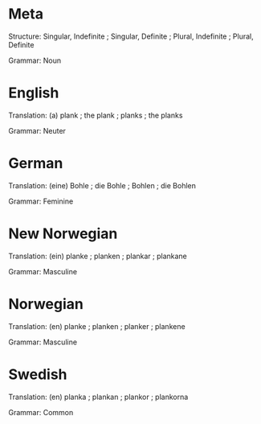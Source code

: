Meta
====

Structure: Singular, Indefinite ; Singular, Definite ; Plural, Indefinite ; Plural, Definite

Grammar:   Noun



English
=======

Translation: (a) plank ; the plank ; planks ; the planks

Grammar:     Neuter



German
======

Translation: (eine) Bohle ; die Bohle ; Bohlen ; die Bohlen

Grammar:     Feminine



New Norwegian
=============

Translation: (ein) planke ; planken ; plankar ; plankane

Grammar:     Masculine



Norwegian
=========

Translation: (en) planke ; planken ; planker ; plankene

Grammar:     Masculine



Swedish
=======

Translation: (en) planka ; plankan ; plankor ; plankorna

Grammar:     Common

